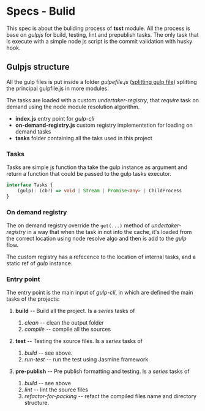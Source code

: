 # Specs - Bulid

This spec is about the buliding process of **tsst** module. All the process is base on _gulpjs_ for
build, testing, lint and prepublish tasks. The only task that is execute with a simple node js script
is the commit validation with husky hook.

## Gulpjs structure

All the gulp files is put inside a folder _gulpefile.js_ ([splitting gulp file](https://gulpjs.com/docs/en/getting-started/javascript-and-gulpfiles#splitting-a-gulpfile)) splitting the
principal gulpfile.js in more modules.

The tasks are loaded with a custom _undertaker-registry_, that _require_ task on demand using the 
node module resolution algorithm.

- **index.js** entry point for _gulp-cli_
- **on-demand-registry.js** custom registry implementstion for loading on demand tasks
- **tasks** folder containing all the taks used in this project

### Tasks

Tasks are simple js function tha take the gulp instance as argument and return a function
that could be passed to the gulp tasks executor.

```typescript
interface Tasks {
    (gulp): (cb?) => void | Stream | Promise<any> | ChildProcess
}
```

### On demand registry

The on demand registry override the `get(...)` method of _undertaker-registry_ in a way that when the task in not
into the cache, it's loaded from the correct location using node resolve algo and then is add to the _gulp_ flow.

The custom registry has a refecence to the location of internal tasks, and a static ref of _gulp_ instance.

### Entry point

The entry point is the main input of _gulp-cli_, in which are defined the main tasks of the projects:

1. **build** -- Build all the project. Is a _series_ tasks of
    1. _clean_ -- clean the output folder
    2. _compile_ -- compile all the sources

2. **test** -- Testing the source files. Is a _series_ tasks of
    1. _build_ -- see above.
    2. _run-test_ -- run the test using Jasmine framework

3. **pre-publish** -- Pre publish formatting and testing. Is a _series_ tasks of
    1. _build_ -- see above
    2. _lint_ -- lint the source files
    3. _refactor-for-packing_ -- refact the compiled files name and directory structure.
